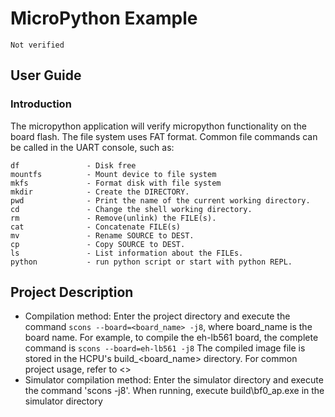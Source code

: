 # MicroPython Example
```{warning}
Not verified
```

## User Guide
### Introduction
The micropython application will verify micropython functionality on the board flash. The file system uses FAT format. Common file commands can be called in the UART console, such as:
```
df               - Disk free
mountfs          - Mount device to file system
mkfs             - Format disk with file system
mkdir            - Create the DIRECTORY.
pwd              - Print the name of the current working directory.
cd               - Change the shell working directory.
rm               - Remove(unlink) the FILE(s).
cat              - Concatenate FILE(s)
mv               - Rename SOURCE to DEST.
cp               - Copy SOURCE to DEST.
ls               - List information about the FILEs.
python           - run python script or start with python REPL.
```
      
## Project Description
- Compilation method: Enter the project directory and execute the command `scons --board=<board_name> -j8`, where board_name is the board name. For example, to compile the eh-lb561 board, the complete command is `scons --board=eh-lb561 -j8`
  The compiled image file is stored in the HCPU's build_<board_name> directory. For common project usage, refer to <<Common Project Build Method>>
- Simulator compilation method: Enter the simulator directory and execute the command 'scons -j8'. When running, execute build\bf0_ap.exe in the simulator directory